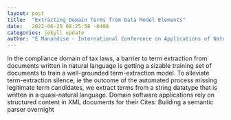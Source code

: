 ```yaml
---
layout: post
title:  "Extracting Domain Terms from Data Model Elements"
date:   2022-06-25 08:25:58 -0400
categories: jekyll update
author: "E Manandise - International Conference on Applications of Natural , 2022"
---
```

In the compliance domain of tax laws, a barrier to term extraction from documents written in natural language is getting a sizable training set of documents to train a well-grounded term-extraction model. To alleviate term-extraction silence, ie the outcome of the automated process missing legitimate term candidates, we extract terms from a string datatype that is written in a quasi-natural language. Domain software applications rely on structured content in XML documents for their  Cites: Building a semantic parser overnight
